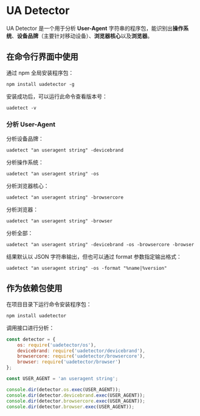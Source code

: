 # UA Detector

UA Detector 是一个用于分析 **User-Agent** 字符串的程序包，能识别出**操作系统**、**设备品牌**（主要针对移动设备）、**浏览器核心**以及**浏览器**。


## 在命令行界面中使用

通过 npm 全局安装程序包：

```
npm install uadetector -g
```

安装成功后，可以运行此命令查看版本号：

```
uadetect -v
```

### 分析 User-Agent

分析设备品牌：
```
uadetect "an useragent string" -devicebrand
```
分析操作系统：
```
uadetect "an useragent string" -os
```
分析浏览器核心：
```
uadetect "an useragent string" -browsercore
```
分析浏览器： 
```
uadetect "an useragent string" -browser
```
分析全部： 
```
uadetect "an useragent string" -devicebrand -os -browsercore -browser
```

结果默认以 JSON 字符串输出，但也可以通过 format 参数指定输出格式：

```
uadetect "an useragent string" -os -format "%name|%version"
```


## 作为依赖包使用

在项目目录下运行命令安装程序包：

```
npm install uadetector
```

调用接口进行分析：

``` javascript
const detector = {
	os: require('uadetector/os'),
	devicebrand: require('uadetector/devicebrand'),
	browsercore: require('uadetector/browsercore'),
	browser: require('uadetector/browser')
};

const USER_AGENT = 'an useragent string';

console.dir(detector.os.exec(USER_AGENT));
console.dir(detector.devicebrand.exec(USER_AGENT));
console.dir(detector.browsercore.exec(USER_AGENT));
console.dir(detector.browser.exec(USER_AGENT));
```